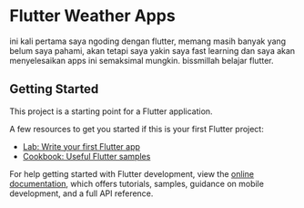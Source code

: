 # Flutter Weather Apps

ini kali pertama saya ngoding dengan flutter, memang masih banyak yang belum saya pahami, akan tetapi saya yakin saya fast learning dan saya akan menyelesaikan apps ini semaksimal mungkin. bissmillah belajar flutter.

## Getting Started

This project is a starting point for a Flutter application.

A few resources to get you started if this is your first Flutter project:

- [Lab: Write your first Flutter app](https://docs.flutter.dev/get-started/codelab)
- [Cookbook: Useful Flutter samples](https://docs.flutter.dev/cookbook)

For help getting started with Flutter development, view the
[online documentation](https://docs.flutter.dev/), which offers tutorials,
samples, guidance on mobile development, and a full API reference.
